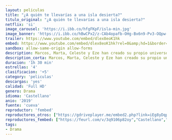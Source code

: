 ```yaml
---
layout: peliculas
title: "¿A quién te llevarías a una isla desierta?"
titulo_original: "¿A quién te llevarías a una isla desierta?"
netflix: 'si'
image_carousel: 'https://i.ibb.co/hfgFKpF/isla-min.jpg'
image_banner: 'https://i.ibb.co/hBwCPx2/z-CAb4opafb-OHg-Bx6n9-Pv3-OQpw-D3-min.jpg'
trailer: https://www.youtube.com/embed/dlex8eoK1hk
embed: https://www.youtube.com/embed/dlex8eoK1hk?rel=0&amp;hd=1&border=0&wmode=opaque&enablejsapi=1&modestbranding=1&controls=1&showinfo=1
sandbox: allow-same-origin allow-forms
description: Marcos, Marta, Celeste y Eze han creado su propio universo en un destartalado piso compartido de la capital. Pero ya ni son universitarios, ni soñadores, ni adolescentes, aunque aún esperan ese gran momento que recordar siempre.
description_corta: Marcos, Marta, Celeste y Eze han creado su propio universo en un destartalado piso compartido de la capital. Pero ya ni son universitarios, ni soñadores, ni adolescentes, aunque..
duracion: '1h 30 min'
estrellas: '4'
clasificacion: '+5'
category: 'peliculas'
descargas: 'yes'
calidad: 'Full HD'
genero: Drama
idioma: 'Castellano'
anio: '2019'
fuente: 'cueva'
reproductor: 'fembed'
reproductores_otros: ["https://gdriveplayer.me/embed2.php?link=iEg8yDqpQS7436hRYzyP1g7yeDsMybGesxk5o%252F5LwwbLsrhC7vCQ%252BMLBZxz30hgVq8etUJQjM9PiIkT9i75mWy8EqlJlm6dFiNTF2h%252FIHKbvVC1Gak05GbfLqE4iWg%252F2XSCbmnTDQQyyThZv96ntuR0ipqTCC1D72quPGQ0EA%252BwjG3DmDGToLrYVAaYasdyMz%252BSuEvYRItWuTJfQgS6obV","Castellano","https://gdriveplayer.me/embed2.php?link=B6Bsvkj0Brf36SGDa6yp7QzIPhNpKVF2zRrCuEo8m6qNP0w0W5V7vfjFsnRVzcDCsqFPLnThLLyiZjMjXNIUGoIXCw%252FCqhiZvms2WxQouJn1ozCbVPSbX1LI2YhxsebzkzsdsOGGbsm8CkSxDkNGBJ2fn9o8RyO2blKuHQV2tRaD2l6RVl4J%252F0ylbLw%252F3gRRYf%252FU78kfgqxLZMGBxNbgCE","Castellano","https://api.cuevana3.io/stream/index.php?file=ek5lbm9xYWNrS0xYMTZLa2xNbkdvY3ZTb3BtZng4TGp6ZFpobGFMUGtPTFJ5SnFUWU5MSzZkUFhZR1JwbTVha25KR1VvcVBWMGVMWWtaYWhvSkhWNTV5Y2FtaHJsWlBTcDZTR2hwS3FwYUhSMDJjPQ","Castellano","https://movcloud.net/embed/xj-W8KykTCrZ","Castellano","https://mstream.press/p4z55bbccgdc","Castellano"]
reproductores_fembed: ["https://feurl.com/v/3q9106p82oy","Castellano","https://feurl.com/v/05zmkslwr7w8p2n","Castellano"]
tags:
- Drama
---
```



 







